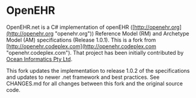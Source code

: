 # OpenEHR #

OpenEHR.net is a C# implementation of openEHR ([http://openehr.org](http://openehr.org "openehr.org")) Reference Model (RM) and Archetype Model (AM) specifications (Release 1.0.1). 
This is a fork from [http://openehr.codeplex.com](http://openehr.codeplex.com "openehr.codeplex.com"). That project has been initially contributed by [Ocean Informatics Pty Ltd](http://oceaninformatics.com "Ocean Informatics Pty Ltd").

This fork updates the implementation to release 1.0.2 of the specifications and updates to newer .net framework and best practices.
See CHANGES.md for all changes between this fork and the original source code.